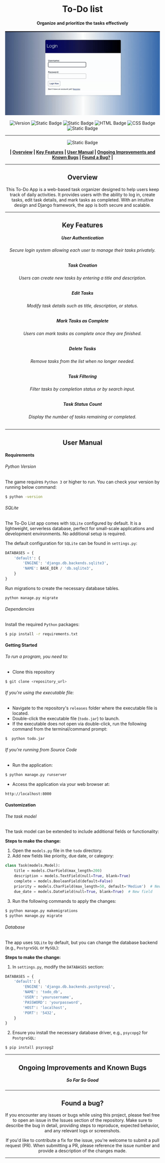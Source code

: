 <div align="center">

# To-Do list
#### Organize and prioritize the tasks effectively


![Preview](/Images/todo.gif)

![Version](https://img.shields.io/badge/version-1.0-blue?style=for-the-badge&labelColor=black) ![Static Badge](https://img.shields.io/badge/3-blue?style=for-the-badge&logo=python&logoColor=blue&label=python&labelColor=black) ![Static Badge](https://img.shields.io/badge/django-black?style=for-the-badge&logo=Django&logoColor=blue) ![HTML Badge](https://img.shields.io/badge/HTML-5-blue?style=for-the-badge&logo=html5&logoColor=blue&label=HTML&labelColor=black) ![CSS Badge](https://img.shields.io/badge/CSS-3-blue?style=for-the-badge&logo=css3&logoColor=blue&label=CSS&labelColor=black) ![Static Badge](https://img.shields.io/badge/windows%20%7C%20macOs%20%7C%20linux-blue?style=for-the-badge&label=platform&labelColor=black)










------------


![Static Badge](https://img.shields.io/badge/Table%20%20%20%20%20%20%20%20%20%20%20of%20%20%20%20%20%20%20%20%20%20Contents-blue?style=for-the-badge&logoColor=darkviolet)

**| [Overview](#overview) | [Key Features](#key-features) | [User Manual](#user-manual) | [Ongoing Improvements and Known Bugs](#ongoing-improvements-and-known-bugs) | [Found a Bug?](#found-a-bug) |**





------------



## Overview
This To-Do App is a web-based task organizer designed to help users keep track of daily activities. It provides users with the ability to log in, create tasks, edit task details, and mark tasks as completed. With an intuitive design and Django framework, the app is both secure and scalable.


------------



## Key Features
##### User Authentication
###### Secure login system allowing each user to manage their tasks privately.
##### Task Creation
######  Users can create new tasks by entering a title and description.
##### Edit Tasks
######  Modify task details such as title, description, or status.
##### Mark Tasks as Complete
###### Users can mark tasks as complete once they are finished.
##### Delete Tasks
###### Remove tasks from the list when no longer needed.
##### Task Filtering
###### Filter tasks by completion status or by search input.
##### Task Status Count
###### Display the number of tasks remaining or completed.


------------



## User Manual
</div>

####  Requirements
###### Python Version
The game requires `Python 3` or higher to run. You can check your  version by running below command:
```bash
$ python -version
```
###### SQLite
The To-Do List app comes with `SQLite` configured by default. It is a lightweight, serverless database, perfect for small-scale applications and development environments. No additional setup is required.

The default configuration for `SQLite` can be found in `settings.py`:
```python
DATABASES = {
    'default': {
        'ENGINE': 'django.db.backends.sqlite3',
        'NAME': BASE_DIR / 'db.sqlite3',
    }
}
```
Run migrations to create the necessary database tables.
```bash
python manage.py migrate
```
###### Dependencies
Install the required `Python` packages:
```bash
$ pip install -r requirements.txt
```

#### Getting Started
###### To run a program, you need to:
- Clone this repository
 ```bash
$ git clone <repository_url>
```

###### If you're using the executable file:
- Navigate to the repository's `releases` folder where the executable file is located.
- Double-click the executable file (`todo.jar`) to launch.
- If the executable does not open via double-click, run the following command from the terminal/command prompt:
```bash
$  python todo.jar
```

###### If you're running from Source Code
- Run the application:
```bash
$ python manage.py runserver
```
- Access the application via your web browser at:
```bash
http://localhost:8000
```

#### Customization
###### The task model
The task model can be extended to include additional fields or functionality:

**Steps to make the change:**
1. Open the `models.py` file in the `todo` directory.
2. Add new fields like priority, due date, or category:
```python
class Task(models.Model):
    title = models.CharField(max_length=200)
    description = models.TextField(null=True, blank=True)
    complete = models.BooleanField(default=False)
    priority = models.CharField(max_length=50, default='Medium')  # New field
    due_date = models.DateField(null=True, blank=True)  # New field
```
3. Run the following commands to apply the changes:
```bash
$ python manage.py makemigrations
$ python manage.py migrate
```

###### Database
The app uses `SQLite` by default, but you can change the database backend (e.g., `PostgreSQL` or `MySQL`):

**Steps to make the change:**
1. In `settings.py`, modify the `DATABASES` section:
```python
DATABASES = {
    'default': {
        'ENGINE': 'django.db.backends.postgresql',
        'NAME': 'todo_db',
        'USER': 'yourusername',
        'PASSWORD': 'yourpassword',
        'HOST': 'localhost',
        'PORT': '5432',
    }
}
```
2. Ensure you install the necessary database driver, e.g., `psycopg2` for `PostgreSQL`:
```bash
$ pip install psycopg2
```

------------
<div align="center">

## Ongoing Improvements and Known Bugs

##### So Far So Good






------------

## Found a bug?

If you encounter any issues or bugs while using this project, please feel free to open an issue in the Issues section of the repository. Make sure to describe the bug in detail, providing steps to reproduce, expected behavior, and any relevant logs or screenshots.

If you'd like to contribute a fix for the issue, you're welcome to submit a pull request (PR). When submitting a PR, please reference the issue number and provide a description of the changes made.


------------

</div>





